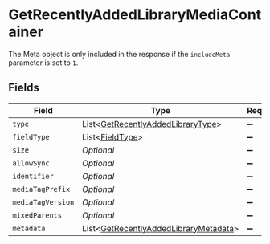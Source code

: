 # GetRecentlyAddedLibraryMediaContainer

The Meta object is only included in the response if the `includeMeta` parameter is set to `1`.



## Fields

| Field                                                                                               | Type                                                                                                | Required                                                                                            | Description                                                                                         | Example                                                                                             |
| --------------------------------------------------------------------------------------------------- | --------------------------------------------------------------------------------------------------- | --------------------------------------------------------------------------------------------------- | --------------------------------------------------------------------------------------------------- | --------------------------------------------------------------------------------------------------- |
| `type`                                                                                              | List<[GetRecentlyAddedLibraryType](../../models/operations/GetRecentlyAddedLibraryType.md)>         | :heavy_minus_sign:                                                                                  | N/A                                                                                                 |                                                                                                     |
| `fieldType`                                                                                         | List<[FieldType](../../models/operations/FieldType.md)>                                             | :heavy_minus_sign:                                                                                  | N/A                                                                                                 |                                                                                                     |
| `size`                                                                                              | *Optional<Double>*                                                                                  | :heavy_minus_sign:                                                                                  | N/A                                                                                                 | 50                                                                                                  |
| `allowSync`                                                                                         | *Optional<Boolean>*                                                                                 | :heavy_minus_sign:                                                                                  | N/A                                                                                                 |                                                                                                     |
| `identifier`                                                                                        | *Optional<String>*                                                                                  | :heavy_minus_sign:                                                                                  | N/A                                                                                                 | com.plexapp.plugins.library                                                                         |
| `mediaTagPrefix`                                                                                    | *Optional<String>*                                                                                  | :heavy_minus_sign:                                                                                  | N/A                                                                                                 | /system/bundle/media/flags/                                                                         |
| `mediaTagVersion`                                                                                   | *Optional<Double>*                                                                                  | :heavy_minus_sign:                                                                                  | N/A                                                                                                 | 1680021154                                                                                          |
| `mixedParents`                                                                                      | *Optional<Boolean>*                                                                                 | :heavy_minus_sign:                                                                                  | N/A                                                                                                 |                                                                                                     |
| `metadata`                                                                                          | List<[GetRecentlyAddedLibraryMetadata](../../models/operations/GetRecentlyAddedLibraryMetadata.md)> | :heavy_minus_sign:                                                                                  | N/A                                                                                                 |                                                                                                     |